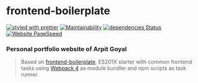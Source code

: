 # frontend-boilerplate

[![styled with prettier](https://img.shields.io/badge/styled_with-prettier-ff69b4.svg)](https://github.com/prettier/prettier)
[![Maintainability](https://api.codeclimate.com/v1/badges/ed9f89e28c9079d91dfa/maintainability)](https://codeclimate.com/github/92arpitgoyal/92arpitgoyal.github.io/maintainability)
[![dependencies Status](https://david-dm.org/92arpitgoyal/92arpitgoyal.github.io/status.svg)](https://david-dm.org/92arpitgoyal/92arpitgoyal.github.io)
[![Website PageSpeed](https://developers.google.com/speed/pagespeed/insights/?url=https%3A%2F%2Farpitgoyal.com)](https://api.speedbadge.io/v1?url=https://arpitgoyal.com&strat=desktop)

### Personal portfolio website of Arpit Goyal

> Based on [frontend-boilerplate](https://github.com/dmnsgn/frontend-boilerplate), ES201X starter with common frontend tasks using [Webpack 4](https://webpack.js.org/) as module bundler and npm scripts as task runner.
